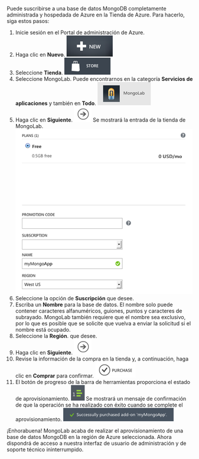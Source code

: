 Puede suscribirse a una base de datos MongoDB completamente administrada y hospedada de Azure en la Tienda de Azure. Para hacerlo, siga estos pasos:

1. Inicie sesión en el Portal de administración de Azure.
1. Haga clic en **Nuevo**. ![Nuevo][button-new]
1. Seleccione **Tienda**. ![Tienda][button-store]
1. Seleccione MongoLab. Puede encontrarnos en la categoría **Servicios de aplicaciones** y también en **Todo**. ![MongoLab][entry-mongolab]
1. Haga clic en **Siguiente**. ![Pasos siguientes][button-next] Se mostrará la entrada de la tienda de MongoLab. ![NewMongoLab][screen-newmongolab]
1. Seleccione la opción de **Suscripción** que desee.
1. Escriba un **Nombre** para la base de datos. El nombre solo puede contener caracteres alfanuméricos, guiones, puntos y caracteres de subrayado. MongoLab también requiere que el nombre sea exclusivo, por lo que es posible que se solicite que vuelva a enviar la solicitud si el nombre está ocupado.
1. Seleccione la **Región**. que desee.
1. Haga clic en **Siguiente**. ![Pasos siguientes][button-next]
1. Revise la información de la compra en la tienda y, a continuación, haga clic en **Comprar** para confirmar. ![Pasos siguientes][button-purchase]  
1. El botón de progreso de la barra de herramientas proporciona el estado de aprovisionamiento. ![ProgressButton][button-progress] Se mostrará un mensaje de confirmación de que la operación se ha realizado con éxito cuando se complete el aprovisionamiento. ![SuccessMessage][message-success]

¡Enhorabuena! MongoLab acaba de realizar el aprovisionamiento de una base de datos MongoDB en la región de Azure seleccionada. Ahora dispondrá de acceso a nuestra interfaz de usuario de administración y de soporte técnico ininterrumpido.

[button-new]: ./media/howto-provision-mongolab/button-new.png
[button-store]: ./media/howto-provision-mongolab/button-store.png
[button-next]: ./media/howto-provision-mongolab/button-next.png
[button-purchase]: ./media/howto-provision-mongolab/button-purchase.png
[button-progress]: ./media/howto-provision-mongolab/button-progress.png
[entry-mongolab]: ./media/howto-provision-mongolab/entry-mongolab.png
[screen-newmongolab]: ./media/howto-provision-mongolab/screen-newmongolab.png
[message-success]: ./media/howto-provision-mongolab/message-provisionsuccess.png

<!---HONumber=Oct15_HO3-->